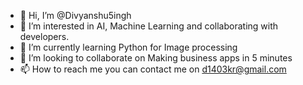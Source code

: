 - 👋 Hi, I’m @Divyanshu5ingh
- 👀 I’m interested in AI, Machine Learning and collaborating with developers.
- 🌱 I’m currently learning Python for Image processing
- 💞️ I’m looking to collaborate on Making business apps in 5 minutes
- 📫 How to reach me you can contact me on d1403kr@gmail.com

<!---
Divyanshu5ingh/Divyanshu5ingh is a ✨ special ✨ repository because its `README.md` (this file) appears on your GitHub profile.
You can click the Preview link to take a look at your changes.
--->
